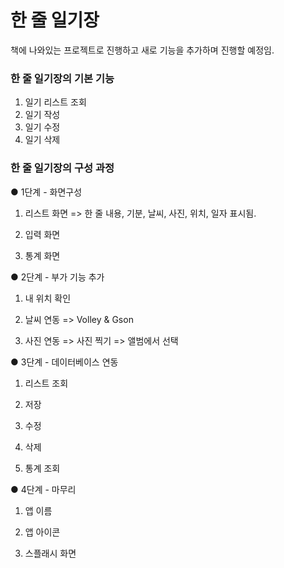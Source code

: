 # 한 줄 일기장
  책에 나와있는 프로젝트로 진행하고 새로 기능을 추가하며 진행할 예정임.

### 한 줄 일기장의 기본 기능
1. 일기 리스트 조회
2. 일기 작성
3. 일기 수정
4. 일기 삭제

### 한 줄 일기장의 구성 과정

● 1단계 - 화면구성
1) 리스트 화면
=> 한 줄 내용, 기분, 날씨, 사진, 위치, 일자 표시됨.

2) 입력 화면

3) 통계 화면

● 2단계 - 부가 기능 추가
1) 내 위치 확인

2) 날씨 연동
=> Volley & Gson

3) 사진 연동
=> 사진 찍기
=> 앨범에서 선택

● 3단계 - 데이터베이스 연동
1) 리스트 조회

2) 저장

3) 수정

4) 삭제

5) 통계 조회

● 4단계 - 마무리
1) 앱 이름

2) 앱 아이콘

3) 스플래시 화면



